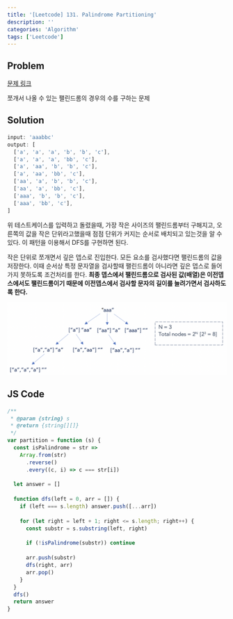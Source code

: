 ```yaml
---
title: '[Leetcode] 131. Palindrome Partitioning'
description: ''
categories: 'Algorithm'
tags: ['Leetcode']
---
```


## Problem

[문제 링크](https://leetcode.com/problems/palindrome-partitioning/)

쪼개서 나올 수 있는 팰린드롬의 경우의 수를 구하는 문제

## Solution

```js
input: 'aaabbc'
output: [
  ['a', 'a', 'a', 'b', 'b', 'c'],
  ['a', 'a', 'a', 'bb', 'c'],
  ['a', 'aa', 'b', 'b', 'c'],
  ['a', 'aa', 'bb', 'c'],
  ['aa', 'a', 'b', 'b', 'c'],
  ['aa', 'a', 'bb', 'c'],
  ['aaa', 'b', 'b', 'c'],
  ['aaa', 'bb', 'c'],
]
```

위 테스트케이스를 입력하고 돌렸을때,
가장 작은 사이즈의 팰린드롬부터 구해지고, 오른쪽의 값을 작은 단위라고했을때 점점 단위가 커지는 순서로 배치되고 있는것을 알 수있다. 이 패턴을 이용해서 DFS를 구현하면 된다.

작은 단위로 쪼개면서 깊은 뎁스로 진입한다. 모든 요소를 검사했다면 팰린드롬의 값을 저장한다. 이때 순서상 특정 문자열을 검사할때 팰린드롬이 아니라면 깊은 뎁스로 들어가지 못하도록 조건처리를 한다. **최종 뎁스에서 팰린드롬으로 검사된 값(배열)은 이전뎁스에서도 팰린드롬이기 때문에 이전뎁스에서 검사할 문자의 길이를 늘려가면서 검사하도록 한다.**

![DFS로 푸는 방법](/assets/posts/algorithm/131.png)

## JS Code

```js
/**
 * @param {string} s
 * @return {string[][]}
 */
var partition = function (s) {
  const isPalindrome = str =>
    Array.from(str)
      .reverse()
      .every((c, i) => c === str[i])

  let answer = []

  function dfs(left = 0, arr = []) {
    if (left === s.length) answer.push([...arr])

    for (let right = left + 1; right <= s.length; right++) {
      const substr = s.substring(left, right)

      if (!isPalindrome(substr)) continue

      arr.push(substr)
      dfs(right, arr)
      arr.pop()
    }
  }
  dfs()
  return answer
}
```

